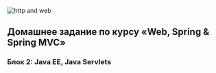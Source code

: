 ![http and web](https://cdn4.iconfinder.com/data/icons/aquablend-PNG/General/Location-HTTP.png)

## Домашнее задание по курсу «Web, Spring & Spring MVC»

### Блок 2: Java EE, Java Servlets
